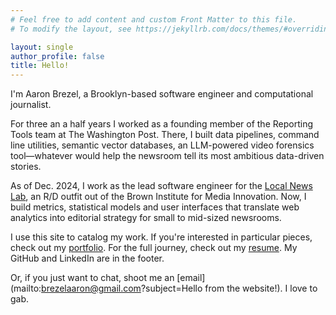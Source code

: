 ```yaml
---
# Feel free to add content and custom Front Matter to this file.
# To modify the layout, see https://jekyllrb.com/docs/themes/#overriding-theme-defaults

layout: single
author_profile: false
title: Hello!
---
```


I'm Aaron Brezel, a Brooklyn-based software engineer and computational journalist.

For three an a half years I worked as a founding member of the Reporting Tools team at The Washington Post. There, I built data pipelines, command line utilities, semantic vector databases, an LLM-powered video forensics tool—whatever would help the newsroom tell its most ambitious data-driven stories.  

As of Dec. 2024, I work as the lead software engineer for the [Local News Lab](https://lnl.brown.columbia.edu/), an R/D outfit out of the Brown Institute for Media Innovation. Now, I build metrics, statistical models and user interfaces that translate web analytics into editorial strategy for small to mid-sized newsrooms.

I use this site to catalog my work. If you're interested in particular pieces, check out my [portfolio](/portfolio/). For the full journey, check out my [resume](/resume/). My GitHub and LinkedIn are in the footer.

Or, if you just want to chat, shoot me an [email](mailto:brezelaaron@gmail.com?subject=Hello from the website!). I love to gab.

